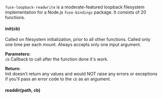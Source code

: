 `fuse-loopback-readwrite` is a moderate-featured loopback filesystem implementation for a Node.js `fuse-bindings` package. It consists of 20 functions.
#### init(cb)
Called on filesystem initialization, prior to all other functions. Called only one time per each mount. Always accepts only one input argument.

**Parameters:**  
`cb` Callback to call after the function done it's work.

**Return:**  
Init doesn't return any values and would NOT raise any errors or exceptions if you'll pass an error code to the `cb` as an argument.

#### readdir(path, cb)